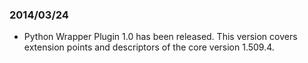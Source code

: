 ### 2014/03/24
* Python Wrapper Plugin 1.0 has been released. This version covers extension points and descriptors of the core version 1.509.4.